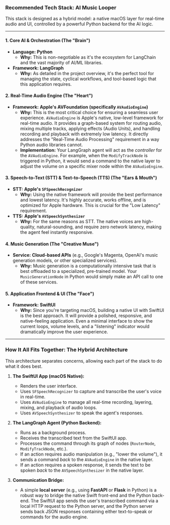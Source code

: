 ### Recommended Tech Stack: AI Music Looper

This stack is designed as a hybrid model: a native macOS layer for real-time audio and UI, controlled by a powerful Python backend for the AI logic.

---

#### **1. Core AI & Orchestration (The "Brain")**

* **Language:** **Python**
    * **Why:** This is non-negotiable as it's the ecosystem for LangChain and the vast majority of AI/ML libraries.
* **Framework:** **LangGraph**
    * **Why:** As detailed in the project overview, it's the perfect tool for managing the state, cyclical workflows, and tool-based logic that this application requires.

#### **2. Real-Time Audio Engine (The "Heart")**

* **Framework:** **Apple's AVFoundation (specifically `AVAudioEngine`)**
    * **Why:** This is the most critical choice for ensuring a seamless user experience. `AVAudioEngine` is Apple's native, low-level framework for real-time audio. It provides a graph-based system for routing audio, mixing multiple tracks, applying effects (Audio Units), and handling recording and playback with extremely low latency. It directly addresses the "Real-Time Audio Processing" requirement in a way Python audio libraries cannot.
    * **Implementation:** Your LangGraph agent will act as the *controller* for the `AVAudioEngine`. For example, when the `ModifyTrackNode` is triggered in Python, it would send a command to the native layer to adjust the volume on a specific mixer node within the `AVAudioEngine`.

#### **3. Speech-to-Text (STT) & Text-to-Speech (TTS) (The "Ears & Mouth")**

* **STT:** **Apple's `SFSpeechRecognizer`**
    * **Why:** Using the native framework will provide the best performance and lowest latency. It's highly accurate, works offline, and is optimized for Apple hardware. This is crucial for the "Low Latency" requirement.
* **TTS:** **Apple's `AVSpeechSynthesizer`**
    * **Why:** For the same reasons as STT. The native voices are high-quality, natural-sounding, and require zero network latency, making the agent feel instantly responsive.

#### **4. Music Generation (The "Creative Muse")**

* **Service:** **Cloud-based APIs** (e.g., Google's Magenta, OpenAI's music generation models, or other specialized services).
    * **Why:** Music generation is a computationally intensive task that is best offloaded to a specialized, pre-trained model. Your `MusicGenerationNode` in Python would simply make an API call to one of these services.

#### **5. Application Frontend & UI (The "Face")**

* **Framework:** **SwiftUI**
    * **Why:** Since you're targeting macOS, building a native UI with SwiftUI is the best approach. It will provide a polished, responsive, and native-feeling application. Even a minimal interface to show the current loops, volume levels, and a "listening" indicator would dramatically improve the user experience.

---

### How It All Fits Together: The Hybrid Architecture

This architecture separates concerns, allowing each part of the stack to do what it does best.

1.  **The SwiftUI App (macOS Native):**
    * Renders the user interface.
    * Uses `SFSpeechRecognizer` to capture and transcribe the user's voice in real-time.
    * Uses `AVAudioEngine` to manage all real-time recording, layering, mixing, and playback of audio loops.
    * Uses `AVSpeechSynthesizer` to speak the agent's responses.

2.  **The LangGraph Agent (Python Backend):**
    * Runs as a background process.
    * Receives the transcribed text from the SwiftUI app.
    * Processes the command through its graph of nodes (`RouterNode`, `ModifyTrackNode`, etc.).
    * If an action requires audio manipulation (e.g., "lower the volume"), it sends a command *back* to the `AVAudioEngine` in the native layer.
    * If an action requires a spoken response, it sends the text to be spoken *back* to the `AVSpeechSynthesizer` in the native layer.

3.  **Communication Bridge:**
    * A simple **local server** (e.g., using **FastAPI** or **Flask** in Python) is a robust way to bridge the native Swift front-end and the Python back-end. The SwiftUI app sends the user's transcribed command via a local HTTP request to the Python server, and the Python server sends back JSON responses containing either text-to-speak or commands for the audio engine.